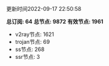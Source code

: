 更新时间2022-09-17 22:50:58

**总订阅: 64**
**总节点: 9872**
**有效节点: 1961**
- v2ray节点: 1621
- trojan节点: 69
- ss节点: 268
- ssr节点: 3
